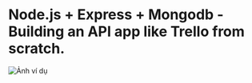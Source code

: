 # Node.js + Express + Mongodb - Building an API app like Trello from scratch.

![Ảnh ví dụ](https://raw.githubusercontent.com/thairyo/trello-clone-api/main/public/RESTfulAPICodeFlow(trello-clone).png)
